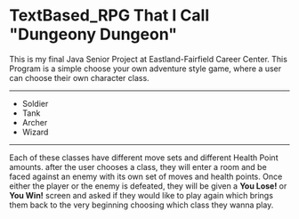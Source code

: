 # TextBased_RPG That I Call "Dungeony Dungeon"
  This is my final Java Senior Project at Eastland-Fairfield Career Center.
This Program is a simple choose your own adventure style game, where a user can choose
their own character class. 
***
* Soldier
* Tank
* Archer
* Wizard
***
Each of these classes have different move sets and different Health Point amounts.
after the user chooses a class, they will enter a room and be faced against an enemy with 
its own set of moves and health points. Once either the player or the enemy is defeated, they 
will be given a **You Lose!** or **You Win!** screen and asked if they would like to play again
which brings them back to the very beginning choosing which class they wanna play.
